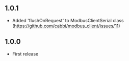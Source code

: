 ## 1.0.1
- Added 'flushOnRequest' to ModbusClientSerial class (https://github.com/cabbi/modbus_client/issues/11)

## 1.0.0
- First release
